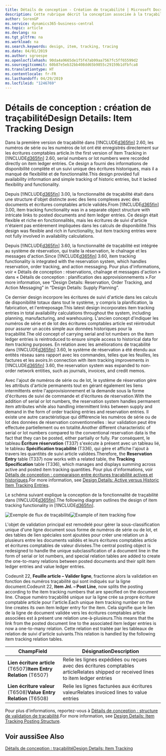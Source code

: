 ```yaml
---
title: Détails de conception - Création de traçabilité | Microsoft Docs
description: Cette rubrique décrit la conception associée à la traçabilité dans Business Central.
author: SorenGP
ms.service: dynamics365-business-central
ms.topic: article
ms.devlang: na
ms.tgt_pltfrm: na
ms.workload: na
ms.search.keywords: design, item, tracking, tracing
ms.date: 04/01/2019
ms.author: sgroespe
ms.openlocfilehash: 90da4a9665de1f5f47ab99aa7567fc5ff65599d2
ms.sourcegitcommit: 60b87e5eb32bb408dd65b9855c29159b1dfbfca8
ms.translationtype: HT
ms.contentlocale: fr-FR
ms.lasthandoff: 04/29/2019
ms.locfileid: "1246769"
---
```

# <a name="design-details-item-tracking-design"></a><span data-ttu-id="ae2c8-103">Détails de conception : création de traçabilité</span><span class="sxs-lookup"><span data-stu-id="ae2c8-103">Design Details: Item Tracking Design</span></span>
<span data-ttu-id="ae2c8-104">Dans la première version de traçabilité dans [!INCLUDE[d365fin](includes/d365fin_md.md)] 2.60, les numéros de série ou les numéros de lot ont été enregistrés directement sur les écritures comptables article.</span><span class="sxs-lookup"><span data-stu-id="ae2c8-104">In the first version of Item Tracking in [!INCLUDE[d365fin](includes/d365fin_md.md)] 2.60, serial numbers or lot numbers were recorded directly on item ledger entries.</span></span> <span data-ttu-id="ae2c8-105">Ce design a fourni des informations de disponibilité complète et un suivi unique des écritures historiques, mais il a manqué de flexibilité et de fonctionnalité.</span><span class="sxs-lookup"><span data-stu-id="ae2c8-105">This design provided full availability information and simple tracking of historic entries, but it lacked flexibility and functionality.</span></span>  

<span data-ttu-id="ae2c8-106">Depuis [!INCLUDE[d365fin](includes/d365fin_md.md)] 3.00, la fonctionnalité de traçabilité était dans une structure d'objet distincte avec des liens complexes avec des documents et écritures comptables article validés.</span><span class="sxs-lookup"><span data-stu-id="ae2c8-106">From [!INCLUDE[d365fin](includes/d365fin_md.md)] 3.00, item tracking functionality was in a separate object structure with intricate links to posted documents and item ledger entries.</span></span> <span data-ttu-id="ae2c8-107">Ce design était flexible et riche en fonctionnalités, mais les écritures de suivi d'article n'étaient pas entièrement impliquées dans les calculs de disponibilité.</span><span class="sxs-lookup"><span data-stu-id="ae2c8-107">This design was flexible and rich in functionality, but item tracking entries were not fully involved in availability calculations.</span></span>  

<span data-ttu-id="ae2c8-108">Depuis [!INCLUDE[d365fin](includes/d365fin_md.md)] 3.60, la fonctionnalité de traçabilité est intégrée au système de réservation, qui traite la réservation, le chaînage et les messages d'action.</span><span class="sxs-lookup"><span data-stu-id="ae2c8-108">Since [!INCLUDE[d365fin](includes/d365fin_md.md)] 3.60, item tracking functionality is integrated with the reservation system, which handles reservation, order tracking, and action messaging.</span></span> <span data-ttu-id="ae2c8-109">Pour plus d'informations, voir « Détails de conception : réservations, chaînage et messages d'action » dans « Détails de conception : planification des approvisionnements ».</span><span class="sxs-lookup"><span data-stu-id="ae2c8-109">For more information, see “Design Details: Reservation, Order Tracking, and Action Messaging” in “Design Details: Supply Planning”.</span></span>  

<span data-ttu-id="ae2c8-110">Ce dernier design incorpore les écritures de suivi d'article dans les calculs de disponibilité totaux dans tout le système, y compris la planification, la fabrication, et l'entreposage.</span><span class="sxs-lookup"><span data-stu-id="ae2c8-110">This latest design incorporates item tracking entries in total availability calculations throughout the system, including planning, manufacturing, and warehousing.</span></span> <span data-ttu-id="ae2c8-111">L'ancien concept d'indiquer les numéros de série et de lot des écritures comptables article est réintroduit pour assurer un accès simple aux données historiques pour la traçabilité.</span><span class="sxs-lookup"><span data-stu-id="ae2c8-111">The old concept of carrying serial and lot numbers on the item ledger entries is reintroduced to ensure simple access to historical data for item tracking purposes.</span></span> <span data-ttu-id="ae2c8-112">En relation avec les améliorations de traçabilité dans [!INCLUDE[d365fin](includes/d365fin_md.md)] 3.60, le système de réservation a été étendu aux entités réseau sans rapport avec les commandes, telles que les feuilles, les factures et les avoirs.</span><span class="sxs-lookup"><span data-stu-id="ae2c8-112">In connection with item tracking improvements in [!INCLUDE[d365fin](includes/d365fin_md.md)] 3.60, the reservation system was expanded to non-order network entities, such as journals, invoices, and credit memos.</span></span>  

<span data-ttu-id="ae2c8-113">Avec l'ajout de numéros de série ou de lot, le système de réservation gère les attributs d'article permanents tout en gérant également les liens intermittents entre l'approvisionnement et la demande sous la forme d'écritures de suivi de commande et d'écritures de réservation.</span><span class="sxs-lookup"><span data-stu-id="ae2c8-113">With the addition of serial or lot numbers, the reservation system handles permanent item attributes while also handling intermittent links between supply and demand in the form of order tracking entries and reservation entries.</span></span> <span data-ttu-id="ae2c8-114">Il existe une autre caractéristique qui différencie les numéros de série ou de lot des données de réservation conventionnelles : leur validation peut être effectuée partiellement ou en totalité.</span><span class="sxs-lookup"><span data-stu-id="ae2c8-114">Another different characteristic of serial or lot numbers compared to the conventional reservation data is the fact that they can be posted, either partially or fully.</span></span> <span data-ttu-id="ae2c8-115">Par conséquent, le tableau **Écriture réservation** (T337) s'exécute à présent avec un tableau lié, le tableau **Spécification traçabilité** (T336), qui gère et affiche l'ajout à travers les quantités de suivi article validées.</span><span class="sxs-lookup"><span data-stu-id="ae2c8-115">Therefore, the **Reservation Entry** table (T337) now works with a related table, the **Tracking Specification** table (T336), which manages and displays summing across active and posted item tracking quantities.</span></span> <span data-ttu-id="ae2c8-116">Pour plus d'informations, voir [Détails de conception : comparaison entre écritures traçabilité actives et historiques](design-details-active-versus-historic-item-tracking-entries.md).</span><span class="sxs-lookup"><span data-stu-id="ae2c8-116">For more information, see [Design Details: Active versus Historic Item Tracking Entries](design-details-active-versus-historic-item-tracking-entries.md).</span></span>  

<span data-ttu-id="ae2c8-117">Le schéma suivant explique la conception de la fonctionnalité de traçabilité dans [!INCLUDE[d365fin](includes/d365fin_md.md)].</span><span class="sxs-lookup"><span data-stu-id="ae2c8-117">The following diagram outlines the design of item tracking functionality in [!INCLUDE[d365fin](includes/d365fin_md.md)].</span></span>  

<span data-ttu-id="ae2c8-118">![Exemple de flux de traçabilité](media/design_details_item_tracking_design.png "Exemple de flux de traçabilité")</span><span class="sxs-lookup"><span data-stu-id="ae2c8-118">![Example of item tracking flow](media/design_details_item_tracking_design.png "Example of item tracking flow")</span></span>  

<span data-ttu-id="ae2c8-119">L'objet de validation principal est remodelé pour gérer la sous-classification unique d'une ligne document sous forme de numéros de série ou de lot, et des tables de lien spéciales sont ajoutées pour créer une relation un à plusieurs entre les documents validés et leurs écritures comptables article et écritures comptables de valeur divisées.</span><span class="sxs-lookup"><span data-stu-id="ae2c8-119">The central posting object is redesigned to handle the unique subclassification of a document line in the form of serial or lot numbers, and special relation tables are added to create the one-to-many relations between posted documents and their split item ledger entries and value ledger entries.</span></span>  

<span data-ttu-id="ae2c8-120">Codeunit 22, **Feuille article – Valider ligne**, fractionne alors la validation en fonction des numéros traçabilité qui sont indiqués sur la ligne document.</span><span class="sxs-lookup"><span data-stu-id="ae2c8-120">Codeunit 22, **Item Jnl. – Post Line**, now splits the posting according to the item tracking numbers that are specified on the document line.</span></span> <span data-ttu-id="ae2c8-121">Chaque numéro traçabilité unique sur la ligne crée sa propre écriture comptable article pour l'article.</span><span class="sxs-lookup"><span data-stu-id="ae2c8-121">Each unique item tracking number on the line creates its own item ledger entry for the item.</span></span> <span data-ttu-id="ae2c8-122">Cela signifie que le lien de la ligne de document validée vers les écritures comptables article associées est à présent une relation une-à-plusieurs.</span><span class="sxs-lookup"><span data-stu-id="ae2c8-122">This means that the link from the posted document line to the associated item ledger entries is now a one-to-many relation.</span></span> <span data-ttu-id="ae2c8-123">Cette relation est traitée par les tableaux de relation de suivi d'article suivants.</span><span class="sxs-lookup"><span data-stu-id="ae2c8-123">This relation is handled by the following item tracking relation tables.</span></span>  

|<span data-ttu-id="ae2c8-124">Champ</span><span class="sxs-lookup"><span data-stu-id="ae2c8-124">Field</span></span>|<span data-ttu-id="ae2c8-125">Désignation</span><span class="sxs-lookup"><span data-stu-id="ae2c8-125">Description</span></span>|  
|---------------|---------------------------------------|  
|<span data-ttu-id="ae2c8-126">**Lien écriture article** (T6507)</span><span class="sxs-lookup"><span data-stu-id="ae2c8-126">**Item Entry Relation** (T6507)</span></span>|<span data-ttu-id="ae2c8-127">Relie les lignes expédiées ou reçues avec des écritures comptables article</span><span class="sxs-lookup"><span data-stu-id="ae2c8-127">Relates shipped or received lines to item ledger entries</span></span>|  
|<span data-ttu-id="ae2c8-128">**Lien écriture valeur** (T6508)</span><span class="sxs-lookup"><span data-stu-id="ae2c8-128">**Value Entry Relation** (T6508)</span></span>|<span data-ttu-id="ae2c8-129">Relie les lignes facturées aux écritures valeur</span><span class="sxs-lookup"><span data-stu-id="ae2c8-129">Relates invoiced lines to value entries</span></span>|  

<span data-ttu-id="ae2c8-130">Pour plus d'informations, reportez-vous à [Détails de conception : structure de validation de traçabilité](design-details-item-tracking-posting-structure.md).</span><span class="sxs-lookup"><span data-stu-id="ae2c8-130">For more information, see [Design Details: Item Tracking Posting Structure](design-details-item-tracking-posting-structure.md).</span></span>  

## <a name="see-also"></a><span data-ttu-id="ae2c8-131">Voir aussi</span><span class="sxs-lookup"><span data-stu-id="ae2c8-131">See Also</span></span>  
[<span data-ttu-id="ae2c8-132">Détails de conception : traçabilité</span><span class="sxs-lookup"><span data-stu-id="ae2c8-132">Design Details: Item Tracking</span></span>](design-details-item-tracking.md)
